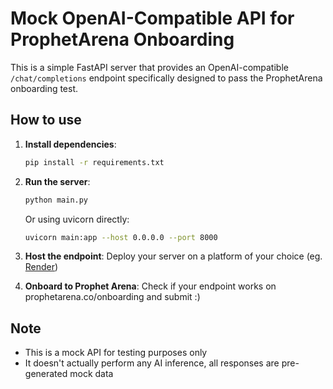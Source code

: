 # Mock OpenAI-Compatible API for ProphetArena Onboarding

This is a simple FastAPI server that provides an OpenAI-compatible `/chat/completions` endpoint specifically designed to pass the ProphetArena onboarding test.


## How to use

1. **Install dependencies**:
   ```bash
   pip install -r requirements.txt
   ```

2. **Run the server**:
   ```bash
   python main.py
   ```
   
   Or using uvicorn directly:
   ```bash
   uvicorn main:app --host 0.0.0.0 --port 8000
   ```

3. **Host the endpoint**:
  Deploy your server on a platform of your choice (eg. [Render](https://render.com/docs/deploy-fastapi))

4. **Onboard to Prophet Arena**:
  Check if your endpoint works on prophetarena.co/onboarding and submit :)


## Note

- This is a mock API for testing purposes only
- It doesn't actually perform any AI inference, all responses are pre-generated mock data
